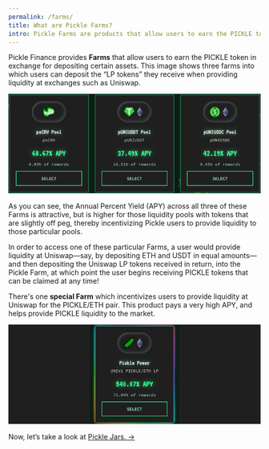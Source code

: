 ```yaml
---
permalink: /farms/
title: What are Pickle Farms?
intro: Pickle Farms are products that allow users to earn the PICKLE token, while helping crypto assets remain on peg.
---
```


Pickle Finance provides **Farms** that allow users to earn the PICKLE token in exchange for depositing certain assets. This image shows three farms into which users can deposit the “LP tokens” they receive when providing liquidity at exchanges such as Uniswap.

![](/images/farms.png)

As you can see, the Annual Percent Yield (APY) across all three of these Farms is attractive, but is higher for those liquidity pools with tokens that are slightly off peg, thereby incentivizing Pickle users to provide liquidity to those particular pools.

In order to access one of these particular Farms, a user would provide liquidity at Uniswap—say, by depositing ETH and USDT in equal amounts—and then depositing the Uniswap LP tokens received in return, into the Pickle Farm, at which point the user begins receiving PICKLE tokens that can be claimed at any time!

There's one **special Farm** which incentivizes users to provide liquidity at Uniswap for the PICKLE/ETH pair. This product pays a very high APY, and helps provide PICKLE liquidity to the market.

![](/images/farms-pickle.png)


Now, let’s take a look at [Pickle Jars. →](/jars/)